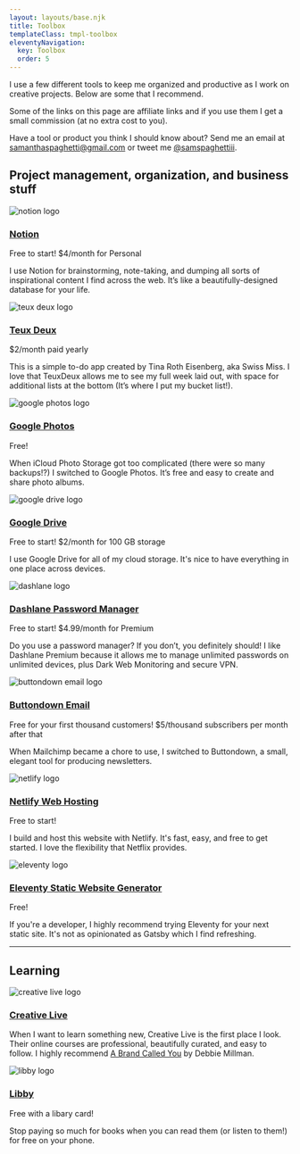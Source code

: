 ```yaml
---
layout: layouts/base.njk
title: Toolbox
templateClass: tmpl-toolbox
eleventyNavigation:
  key: Toolbox
  order: 5
---
```


I use a few different tools to keep me organized and productive as I work on creative projects. Below are some that I recommend.

Some of the links on this page are affiliate links and if you use them I get a small commission (at no extra cost to you).

Have a tool or product you think I should know about? Send me an email at [samanthaspaghetti@gmail.com](mailto:samanthaspaghetti@gmail.com) or tweet me [@samspaghettiii](https://twitter.com/samspaghettiii).

## Project management, organization, and business stuff

![notion logo](https://upload.wikimedia.org/wikipedia/en/4/45/Notion_app_logo.png)

### [Notion](https://www.notion.so/?r=b9b8d2c6857340a89190ea283e49ee3d)

Free to start! \$4/month for Personal

I use Notion for brainstorming, note-taking, and dumping all sorts of inspirational content I find across the web. It’s like a beautifully-designed database for your life.

![teux deux logo](https://pbs.twimg.com/profile_images/790654223608324097/Vtn9Q5UP_400x400.jpg)

### [Teux Deux](https://teuxdeux.com/)

\$2/month paid yearly

This is a simple to-do app created by Tina Roth Eisenberg, aka Swiss Miss. I love that TeuxDeux allows me to see my full week laid out, with space for additional lists at the bottom (It’s where I put my bucket list!).

![google photos logo](https://cdn.worldvectorlogo.com/logos/google-photos.svg)

### [Google Photos](https://photos.google.com/)

Free!

When iCloud Photo Storage got too complicated (there were so many backups!?) I switched to Google Photos. It’s free and easy to create and share photo albums.

![google drive logo](https://upload.wikimedia.org/wikipedia/commons/thumb/d/da/Google_Drive_logo.png/600px-Google_Drive_logo.png)

### [Google Drive](https://drive.google.com/)

Free to start! \$2/month for 100 GB storage

I use Google Drive for all of my cloud storage. It's nice to have everything in one place across devices.

![dashlane logo](https://d38muu3h4xeqr1.cloudfront.net/website/static/DL-2555/images/dashlane/icon_og_400x400.png)

### [Dashlane Password Manager](https://www.dashlane.com/cs/hZBZyDpTSAG7)

Free to start! \$4.99/month for Premium

Do you use a password manager? If you don’t, you definitely should! I like Dashlane Premium because it allows me to manage unlimited passwords on unlimited devices, plus Dark Web Monitoring and secure VPN.

![buttondown email logo](https://buttondown.email/static/images/icons/icon@400.png)

### [Buttondown Email](https://buttondown.email/)

Free for your first thousand customers! \$5/thousand subscribers per month after that

When Mailchimp became a chore to use, I switched to Buttondown, a small, elegant tool for producing newsletters.

![netlify logo](https://www.netlify.com/img/press/logos/logomark.png)

### [Netlify Web Hosting](https://www.netlify.com/)

Free to start!

I build and host this website with Netlify. It's fast, easy, and free to get started. I love the flexibility that Netflix provides.

![eleventy logo](https://d2eip9sf3oo6c2.cloudfront.net/tags/images/000/001/284/full/11ty.png)

### [Eleventy Static Website Generator](https://www.11ty.dev/)

Free!

If you're a developer, I highly recommend trying Eleventy for your next static site. It's not as opinionated as Gatsby which I find refreshing.

---

## Learning

![creative live logo](https://pbs.twimg.com/profile_images/1145857730223022080/1c4Ta2_R_400x400.png)

### [Creative Live](https://www.creativelive.com/)

When I want to learn something new, Creative Live is the first place I look. Their online courses are professional, beautifully curated, and easy to follow. I highly recommend [A Brand Called You](https://www.creativelive.com/class/a-brand-called-you-debbie-millman) by Debbie Millman.

![libby logo](https://resources.overdrive.com/wp-content/uploads/libby-icon.png)

### [Libby](https://www.overdrive.com/apps/libby/)

Free with a libary card!

Stop paying so much for books when you can read them (or listen to them!) for free on your phone.
